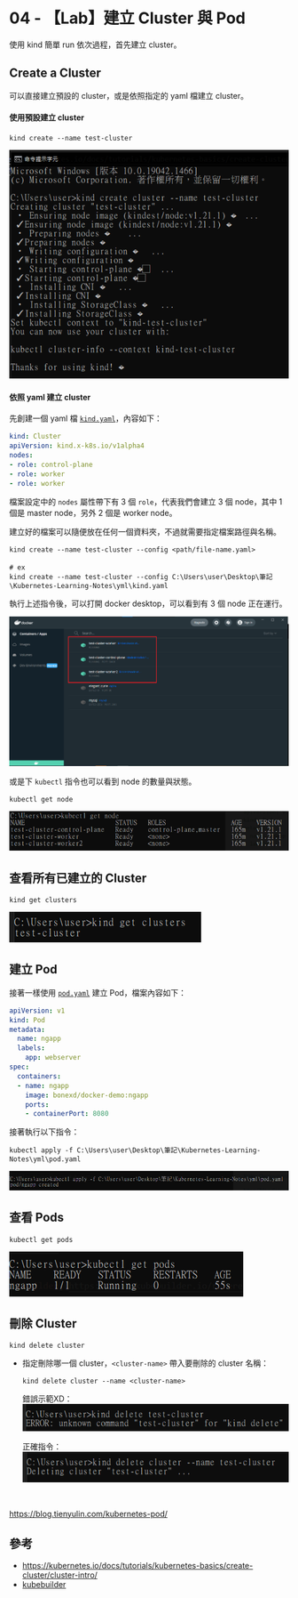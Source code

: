 # 04 - 【Lab】建立 Cluster 與 Pod
使用 kind 簡單 run 依次過程，首先建立 cluster。

## Create a Cluster
可以直接建立預設的 cluster，或是依照指定的 yaml 檔建立 cluster。

#### 使用預設建立 cluster
```docker
kind create --name test-cluster
```
![](/images/4-1.png)

#### 依照 yaml 建立 cluster
先創建一個 yaml 檔 [`kind.yaml`]()，內容如下：
```yml
kind: Cluster
apiVersion: kind.x-k8s.io/v1alpha4
nodes:
- role: control-plane
- role: worker
- role: worker
```
檔案設定中的 `nodes` 屬性帶下有 3 個 `role`，代表我們會建立 3 個 node，其中 1 個是 master node，另外 2 個是 worker node。


建立好的檔案可以隨便放在任何一個資料夾，不過就需要指定檔案路徑與名稱。
```docker
kind create --name test-cluster --config <path/file-name.yaml>

# ex
kind create --name test-cluster --config C:\Users\user\Desktop\筆記\Kubernetes-Learning-Notes\yml\kind.yaml
```

執行上述指令後，可以打開 docker desktop，可以看到有 3 個 node 正在運行。

![](/images/4-5.png)
<br/>

或是下 `kubectl` 指令也可以看到 node 的數量與狀態。
```docker
kubectl get node
```

![](/images/4-8.png)

## 查看所有已建立的 Cluster
```docker
kind get clusters
```
![](/images/4-2.png)
<br/>

## 建立 Pod
接著一樣使用 [`pod.yaml`]() 建立 Pod，檔案內容如下：
```yml
apiVersion: v1
kind: Pod
metadata:
  name: ngapp
  labels:
    app: webserver
spec:
  containers:
  - name: ngapp
    image: bonexd/docker-demo:ngapp
    ports:
    - containerPort: 8080
```

接著執行以下指令：
```docker
kubectl apply -f C:\Users\user\Desktop\筆記\Kubernetes-Learning-Notes\yml\pod.yaml
```
![](/images/4-6.png)
<br/>

## 查看 Pods

```docker
kubectl get pods
```
![](/images/4-7.png)
<br/>

## 刪除 Cluster
```docker
kind delete cluster
```

* 指定刪除哪一個 cluster，`<cluster-name>` 帶入要刪除的 cluster 名稱：
  ```docker
  kind delete cluster --name <cluster-name>
  ```
  錯誤示範XD：
  ![](/images/4-3.png)
  
  正確指令：
  ![](/images/4-4.png)
<br/>

https://blog.tienyulin.com/kubernetes-pod/

## 參考
* https://kubernetes.io/docs/tutorials/kubernetes-basics/create-cluster/cluster-intro/
* [kubebuilder](https://book.kubebuilder.io/reference/kind.html)